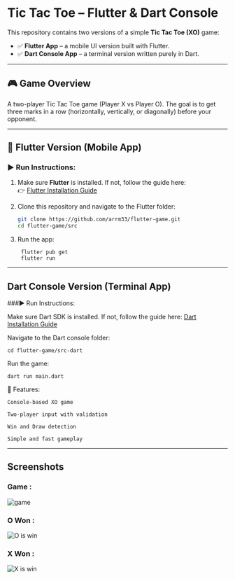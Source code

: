 # Tic Tac Toe – Flutter & Dart Console

This repository contains two versions of a simple **Tic Tac Toe (XO)** game:

- ✅ **Flutter App** – a mobile UI version built with Flutter.
- ✅ **Dart Console App** – a terminal version written purely in Dart.

---

## 🎮 Game Overview

A two-player Tic Tac Toe game (Player X vs Player O). The goal is to get three marks in a row (horizontally, vertically, or diagonally) before your opponent.

---

## 📱 Flutter Version (Mobile App)

### ▶️ Run Instructions:

1. Make sure **Flutter** is installed. If not, follow the guide here:  
   👉 [Flutter Installation Guide](https://docs.flutter.dev/get-started/install)

2. Clone this repository and navigate to the Flutter folder:
   ```bash
   git clone https://github.com/arrm33/flutter-game.git
   cd flutter-game/src
3. Run the app:
   ```
    flutter pub get
    flutter run
---

## Dart Console Version (Terminal App)

###▶️ Run Instructions:

Make sure Dart SDK is installed. If not, follow the guide here:
[Dart Installation Guide](https://dart.dev/get-dart)

Navigate to the Dart console folder:

    cd flutter-game/src-dart

Run the game:

    dart run main.dart

🧠 Features:

    Console-based XO game

    Two-player input with validation

    Win and Draw detection

    Simple and fast gameplay

---
## Screenshots
### Game :
![game](assets/game.png)
### O Won :
![O is win](assets/owon.png)
### X Won :
![X is win](assets/xwon.png)
